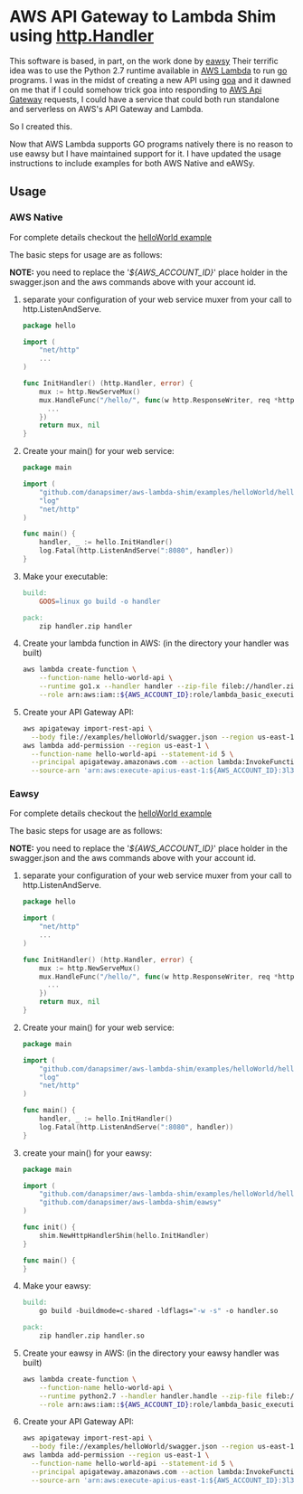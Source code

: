 # AWS API Gateway to Lambda Shim using [http.Handler](https://golang.org/pkg/net/http/#Handler)

This software is based, in part, on the work done by [eawsy](http://github.com/eawsy/aws-lambda-go/) 
 Their terrific idea was to use the Python 2.7 runtime available in [AWS Lambda](https://aws.amazon.com/lambda/)
 to run [go](http://golang.com) programs.  I was in the midst of creating a new API using [goa](http://goa.design)
 and it dawned on me that if I could somehow trick goa into responding to 
 [AWS Api Gateway](https://aws.amazon.com/api-gateway/) requests, I could have a service that could both run standalone 
 and serverless on AWS's API Gateway and Lambda.

So I created this.

Now that AWS Lambda supports GO programs natively there is no reason to use
eawsy but I have maintained support for it.  I have updated the usage instructions
to include examples for both AWS Native and eAWSy.

## Usage

### AWS Native


For complete details checkout the [helloWorld example](examples/helloWorld/aws)

The basic steps for usage are as follows:

**NOTE:** you need to replace the '*${AWS_ACCOUNT_ID}*' place holder in
 the swagger.json and the aws commands above with your account id.

1. separate your configuration of your web service muxer from your call to http.ListenAndServe.

    ```go
    package hello

    import (
        "net/http"
        ...
    )

    func InitHandler() (http.Handler, error) {
        mux := http.NewServeMux()
        mux.HandleFunc("/hello/", func(w http.ResponseWriter, req *http.Request) {
          ...
        })
        return mux, nil
    }
    ```
2. Create your main() for your web service:

    ```go
    package main

    import (
    	"github.com/danapsimer/aws-lambda-shim/examples/helloWorld/hello"
    	"log"
    	"net/http"
    )

    func main() {
    	handler, _ := hello.InitHandler()
    	log.Fatal(http.ListenAndServe(":8080", handler))
    }
    ```
3. Make your executable:

    ```Makefile
    build:
    	GOOS=linux go build -o handler

    pack:
    	zip handler.zip handler
    ```
4. Create your lambda function in AWS: (in the directory your handler was built)

    ```bash
    aws lambda create-function \
        --function-name hello-world-api \
        --runtime go1.x --handler handler --zip-file fileb://handler.zip \
        --role arn:aws:iam::${AWS_ACCOUNT_ID}:role/lambda_basic_execution
    ```
5. Create your API Gateway API:

    ```bash
    aws apigateway import-rest-api \
      --body file://examples/helloWorld/swagger.json --region us-east-1
    aws lambda add-permission --region us-east-1 \
      --function-name hello-world-api --statement-id 5 \
      --principal apigateway.amazonaws.com --action lambda:InvokeFunction \
      --source-arn 'arn:aws:execute-api:us-east-1:${AWS_ACCOUNT_ID}:3l3za8xwnd/*/*/*'
    ```

### Eawsy

For complete details checkout the [helloWorld example](examples/helloWorld/eawsy)

The basic steps for usage are as follows:

**NOTE:** you need to replace the '*${AWS_ACCOUNT_ID}*' place holder in 
 the swagger.json and the aws commands above with your account id.
 
1. separate your configuration of your web service muxer from your call to http.ListenAndServe. 
  
    ```go
    package hello

    import (
        "net/http"
        ...
    )
 
    func InitHandler() (http.Handler, error) {
        mux := http.NewServeMux()
        mux.HandleFunc("/hello/", func(w http.ResponseWriter, req *http.Request) {
          ...
        })
        return mux, nil
    }
    ```
2. Create your main() for your web service: 

    ```go
    package main

    import (
    	"github.com/danapsimer/aws-lambda-shim/examples/helloWorld/hello"
    	"log"
    	"net/http"
    )

    func main() {
    	handler, _ := hello.InitHandler()
    	log.Fatal(http.ListenAndServe(":8080", handler))
    }
    ```
3. create your main() for your eawsy:

    ```go
    package main

    import (
        "github.com/danapsimer/aws-lambda-shim/examples/helloWorld/hello"
        "github.com/danapsimer/aws-lambda-shim/eawsy"
    )

    func init() {
        shim.NewHttpHandlerShim(hello.InitHandler)
    }

    func main() {
    }
    ```
4. Make your eawsy:

    ```Makefile
    build:
    	go build -buildmode=c-shared -ldflags="-w -s" -o handler.so

    pack:
    	zip handler.zip handler.so
    ```
5. Create your eawsy in AWS: (in the directory your eawsy handler was built)
    
    ```bash
    aws lambda create-function \
        --function-name hello-world-api \
        --runtime python2.7 --handler handler.handle --zip-file fileb://handler.zip \
        --role arn:aws:iam::${AWS_ACCOUNT_ID}:role/lambda_basic_execution
    ```
6. Create your API Gateway API: 
    
    ```bash
    aws apigateway import-rest-api \
      --body file://examples/helloWorld/swagger.json --region us-east-1
    aws lambda add-permission --region us-east-1 \
      --function-name hello-world-api --statement-id 5 \
      --principal apigateway.amazonaws.com --action lambda:InvokeFunction \
      --source-arn 'arn:aws:execute-api:us-east-1:${AWS_ACCOUNT_ID}:3l3za8xwnd/*/*/*'
    ```

